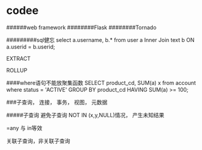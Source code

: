 # codee

######web framework
########Flask
########Tornado

#########sql健忘
select a.username, b.* from user a Inner Join text b ON a.userid = b.userid;

EXTRACT

ROLLUP

####where语句不能放聚集函数
SELECT product_cd, SUM(a) x from account where status = 'ACTIVE' GROUP BY product_cd HAVING SUM(a) >= 100;

###子查询， 连接， 事务， 视图， 元数据

#####子查询
避免子查询 NOT IN (x,y,NULL)情况， 产生未知结果

=any 与 in等效

关联子查询，非关联子查询
